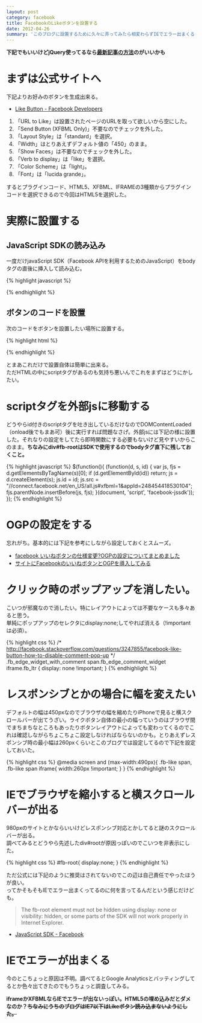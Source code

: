 ```yaml
---
layout: post
category: facebook
title: FacebookのLikeボタンを設置する
date: 2012-04-26
summary: 'このブログに設置するために久々に弄ってみたら相変わらずIEでエラー出まくるし一苦労したんでメモ。'
---
```


**下記でもいいけどjQuery使ってるなら[最新記事の方法][likebutton]のがいいかも**

[likebutton]: /posts/2012-04-29-likebutton.html 'mixi、twitter、facebookのLikeボタンを設置する'

# まずは公式サイトへ

下記よりお好みのボタンを生成出来る。

* [Like Button - Facebook Developers](https://developers.facebook.com/docs/reference/plugins/like/ 'Like Button - Facebook Developers')

1. 「URL to Like」は設置されたページのURLを取って欲しいから空にした。
2. 「Send Button (XFBML Only)」不要なのでチェックを外した。
3. 「Layout Style」は「standard」を選択。
4. 「Width」はとりあえずデフォルト値の「450」のまま。
5. 「Show Faces」は不要なのでチェックを外した。
6. 「Verb to display」は「like」を選択。
7. 「Color Scheme」は「light」。
8. 「Font」は「lucida grande」。

するとプラグインコード、HTML5、XFBML、IFRAMEの3種類からプラグインコードを選択できるので今回はHTML5を選択した。  

# 実際に設置する

## JavaScript SDKの読み込み

一度だけjavaScript SDK（Facebook APIを利用するためのJavaScript）をbodyタグの直後に挿入して読み込む。

{% highlight javascript %}
<div id="fb-root"></div>
<script>(function(d, s, id) {
  var js, fjs = d.getElementsByTagName(s)[0];
  if (d.getElementById(id)) return;
  js = d.createElement(s); js.id = id;
  js.src = "//connect.facebook.net/en_US/all.js#xfbml=1&appId=248454418530104";
  fjs.parentNode.insertBefore(js, fjs);
}(document, 'script', 'facebook-jssdk'));</script>
{% endhighlight %}

## ボタンのコードを設置

次のコードをボタンを設置したい場所に設置する。

{% highlight html %}
<div class="fb-like" data-send="false" data-width="450" data-show-faces="false" data-font="lucida grande"></div>
{% endhighlight %}

とまあこれだけで設置自体は簡単に出来る。  
ただHTMLの中にscriptタグがあるのも気持ち悪いんでこれをまずはどうにかしたい。

# scriptタグを外部jsに移動する

どうやらid付きのscriptタグを吐き出しているだけなのでDOMContentLoaded（onload後でもまあ可）後に実行すれば問題なさげ。外部jsには下記の様に設置した。それなりの設定をしてたら即時関数にする必要もないけど見やすいからこのまま。**ちなみにdiv#fb-rootはSDKで使用するのでbodyタグ直下に残しておくこと。**

{% highlight javascript %}
$(function(){
	(function(d, s, id) {
		var js, fjs = d.getElementsByTagName(s)[0];
		if (d.getElementById(id)) return;
		js = d.createElement(s); js.id = id;
		js.src = "//connect.facebook.net/en_US/all.js#xfbml=1&appId=248454418530104";
		fjs.parentNode.insertBefore(js, fjs);
	}(document, 'script', 'facebook-jssdk'));
});
{% endhighlight %}

# OGPの設定をする

忘れがち。基本的には下記を参考にしながら設定しておくとスムーズ。

* [facebook いいねボタンの仕様変更?OGPの設定についてまとめました](http://www.html5-memo.com/facebook/iine111216/ 'facebook いいねボタンの仕様変更?OGPの設定についてまとめました')
* [サイトにFacebookのいいねボタンとOGPを導入してみる](http://www.misclog.com/socialmedia/98/ 'サイトにFacebookのいいねボタンとOGPを導入してみる')

# クリック時のポップアップを消したい。

こいつが邪魔なので消したい。特にレイアウトによっては不要なケースも多々あると思う。  
単純にポップアップのセレクタにdisplay:none;してやれば消える（!importantは必須）。

{% highlight css %}
/* http://facebook.stackoverflow.com/questions/3247855/facebook-like-button-how-to-disable-comment-pop-up */
.fb_edge_widget_with_comment span.fb_edge_comment_widget iframe.fb_ltr { display: none !important; }
{% endhighlight %}

# レスポンシブとかの場合に幅を変えたい

デフォルトの幅は450pxなのでブラウザの幅を縮めたりiPhoneで見ると横スクロールバーが出てうざい。ライクボタン自体の最小の幅っていうのはブラウザ間でまちまちなところもあったりボタンレイアウトによっても変わってくるのでこれは確認しながらちょこちょこ設定しなければならないのかも。とりあえずレスポンシブ時の最小幅は260pxくらいとこのブログでは設定してるので下記を設定しておいた。

{% highlight css %}
@media screen and (max-width:490px){
	.fb-like span, .fb-like span iframe{ width:260px !important; }
}
{% endhighlight %}

# IEでブラウザを縮小すると横スクロールバーが出る

980pxのサイトとかならいいけどレスポンシブ対応とかしてると謎のスクロールバーが出る。  
調べてみるとどうやら先述したdiv#rootが原因っぽいのでこいつを非表示にした。

{% highlight css %}
#fb-root{ display:none; }
{% endhighlight %}

ただ公式には下記のように推奨はされてないのでこの辺は自己責任でやったほうが良い。  
ってかそもそもIEでエラー出まくってるのに何を言ってるんだという感じだけども。

> The fb-root element must not be hidden using display: none or visibility: hidden, or some parts of the SDK will not work properly in Internet Explorer.

* [JavaScript SDK - Facebook](https://developers.facebook.com/docs/reference/javascript/ 'JavaScript SDK - Facebook')

# IEでエラーが出まくる

今のとこちょっと原因は不明。調べてるとGoogle Analyticsとバッティングしてるとか色々出てきたのでもうちょっと調査してみる。

**iframeかXFBMLならIEでエラーが出ないっぽい。HTML5の埋め込みだとダメなのか？<del>ちなみにうちのブログはIE7以下はLikeボタン読み込まないようにした。</del>**
